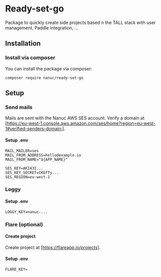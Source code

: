 # Ready-set-go
Package to quickly create side projects based n the TALL stack with user management, Paddle integration, ...


## Installation
### Install via composer
You can install the package via composer:
```
composer require nanuc/ready-set-go
```

## Setup
### Send mails
Mails are sent with the Nanuc AWS SES account. Verify a domain at [https://eu-west-1.console.aws.amazon.com/ses/home?region=eu-west-1#verified-senders-domain:].

#### Setup .env
```
MAIL_MAILER=ses 
MAIL_FROM_ADDRESS=hello@example.io
MAIL_FROM_NAME="${APP_NAME}"

SES_KEY=AKIA3I...
SES_KEY_SECRET=CK6fTy...
SES_REGION=eu-west-1
```

### Loggy
#### Setup .env
```
LOGGY_KEY=nanuc-... 
```


### Flare (optional)
#### Create project
Create project at [https://flareapp.io/projects].

#### Setup .env
```
FLARE_KEY= 
```